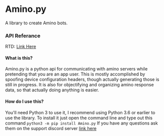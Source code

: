 # Amino.py
A library to create Amino bots.

### API Referance
RTD: [Link Here](https://aminopy.readthedocs.io/en/latest/)

#### What is this?
Amino.py is a python api for communicating with amino servers while pretending that you are an app user. This is mostly accomplished by spoofing device configuration headers, though actually generating those is still in progress. It is also for objectifying and organizing amino response data, so that actually doing anything is easier.

#### How do I use this?
You'll need Python 3 to use it, I recommend using Python 3.6 or earlier to use the library.
To install it just open the command line and type out this command `python3 -m pip install Amino.py`
If you have any questions ask them on the support discord server [link here](https://discord.gg/EpseeX9)
